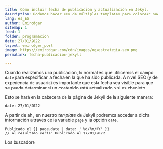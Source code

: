 ```yaml
---
title: Cómo incluir fecha de publicación y actualización en Jekyll
description: Podemos hacer uso de múltiples templates para colorear nuestro código
lang: es_ES
author: Emirodgar
sitemap: 1
feed: 1
folder: programacion
date: 27/01/2022
layout: emirodgar_post
image: https://emirodgar.com/cdn/images/og/estrategia-seo.png
permalink: fecha-publicacion-jekyll

---
```


Cuando realizamos una publicación, lo normal es que utilicemos el campo `date` para especificar la fecha en la que ha sido publicada. A nivel SEO (y de experiencia de usuario) es importante que esta fecha sea visible para que se pueda determinar si un contenido está actualizado o si es obsoleto. 

Esto se hará en la cabecera de la página de Jekyll de la siguiente manera:

    date: 27/01/2022

A partir de ahí, en nuestro *template* de Jekyll podremos acceder a dicha información a través de la variable `page` y la opción `date`. 

    Publicado el {{ page.date | date: ' %d/%m/%Y' }}
    // el resultado sería: Publicado el 27/01/2022 

Los buscadore
<!--stackedit_data:
eyJoaXN0b3J5IjpbLTE0NjMzOTExMzhdfQ==
-->
